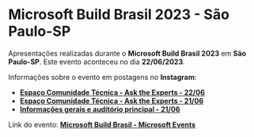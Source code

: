 # Microsoft Build Brasil 2023 - São Paulo-SP
Apresentações realizadas durante o **Microsoft Build Brasil 2023** em **São Paulo-SP**. Este evento aconteceu no dia **22/06/2023**.

Informações sobre o evento em postagens no **Instagram**:

- [**Espaço Comunidade Técnica - Ask the Experts - 22/06**](https://www.instagram.com/p/Cty0rZDgdWF/)
- [**Espaço Comunidade Técnica - Ask the Experts - 21/06**](https://www.instagram.com/p/CtxG6rFAh2E/)
- [**Informações gerais e auditório principal - 21/06**](https://www.instagram.com/p/CtwXy0rAqr7/)

Link do evento: [**Microsoft Build Brasil - Microsoft Events**](https://msevents.microsoft.com/event?id=2695088650&amp;wt.mc_id=AID3058360_QSG_SCL_643461)

